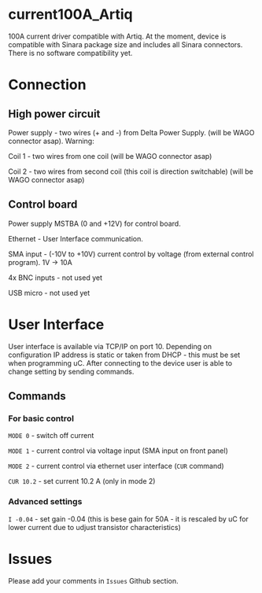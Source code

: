 # current100A_Artiq
100A current driver compatible with Artiq. At the moment, device is compatible with Sinara package size and includes all Sinara connectors. There is no software compatibility yet.

# Connection

## High power circuit

Power supply - two wires (+ and -) from Delta Power Supply. (will be WAGO connector asap).
Warning: 

Coil 1 - two wires from one coil (will be WAGO connector asap)

Coil 2 - two wires from second coil (this coil is direction switchable) (will be WAGO connector asap)

## Control board

Power supply MSTBA (0 and +12V) for control board.

Ethernet - User Interface communication.

SMA input - (-10V to +10V) current control by voltage (from external control program). 1V -> 10A

4x BNC inputs - not used yet

USB micro - not used yet


# User Interface

User interface is available via TCP/IP on port 10. Depending on configuration IP address is static or taken from DHCP - this must be set when programming uC. After connecting to the device user is able to change setting by sending commands.

## Commands
### For basic control

`MODE 0` - switch off current

`MODE 1` - current control via voltage input (SMA input on front panel)

`MODE 2` - current control via ethernet user interface (`CUR` command)

`CUR 10.2` - set current 10.2 A (only in mode 2)

### Advanced settings

`I -0.04` - set gain -0.04 (this is bese gain for 50A - it is rescaled by uC for lower current due to udjust transistor characteristics)

# Issues

Please add your comments in `Issues` Github section.